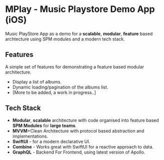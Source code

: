 # MPlay - Music Playstore Demo App (iOS)
Music PlayStore App as a demo for a **scalable**, **modular**, **feature** based archtecture using SPM modules and a modern tech stack.

## Features
A simple set of features for demonstrating a feature based modular architecture.
- Display a list of albums.
- Dynamic loading/pagination of the albums list.
- [More to be added, a work in progress..]

## Tech Stack
- **Modular**, **scalable** architecture with code organised into feature based **SPM Modules** for **large teams**.
- **MVVM**+Clean Architecture with protocol based abstraction and implementations.
- **SwiftUI** - for a modern declarative UI.
- **Combine** - Works great with SwiftUI for a reactive approach to data.
- **GraphQL** - Backend For Frontend, using latest version of Apollo.
